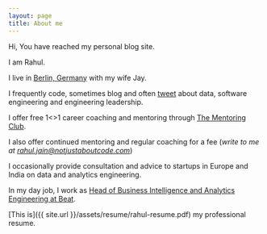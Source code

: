 ```yaml
---
layout: page
title: About me 
---
```


Hi, You have reached my personal blog site. 

I am Rahul.

I live in [Berlin, Germany](https://en.wikipedia.org/wiki/Berlin) with my wife Jay. 

I frequently code, sometimes blog and often [tweet](https://twitter.com/rahulj51) about data, software engineering and engineering leadership.

I offer free 1<>1 career coaching and mentoring through [The Mentoring Club](https://www.mentoring-club.com/the-mentors/rahul-jain). 

I also offer continued mentoring and regular coaching for a fee (_write to me at [rahul.jain@notjustaboutcode.com](mailto:rahul.jain@notjustaboutcode.com)_)

I occasionally provide consultation and advice to startups in Europe and India on data and analytics engineering.

In my day job, I work as [Head of Business Intelligence and Analytics Engineering at Beat](https://www.linkedin.com/in/rahul-jain-83055b45/).

[This is]({{ site.url }}/assets/resume/rahul-resume.pdf) my professional resume. 



